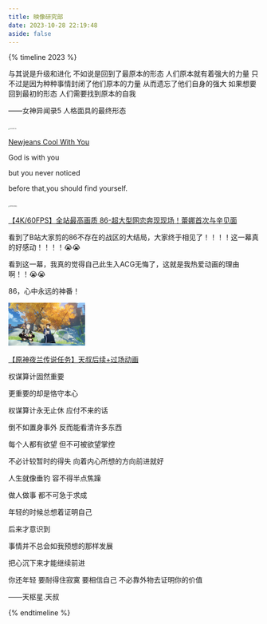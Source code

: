 ```yaml
---
title: 映像研究部
date: 2023-10-28 22:19:48
aside: false
---
```


{% timeline 2023 %}

<!-- timeline 08-07 -->

与其说是升级和进化
不如说是回到了最原本的形态
人们原本就有着强大的力量
只不过是因为种种事情封闭了他们原本的力量
从而遗忘了他们自身的强大
如果想要回到最初的形态
人们需要找到原本的自我

——女神异闻录5  人格面具的最终形态

<!-- endtimeline -->

<!-- timeline 07-20 -->

<img src="../异世相遇/私语札记/Cool With You.png" alt="Cool With You" style="zoom: 15%;"/>

[Newjeans  Cool With You](https://www.bilibili.com/video/BV1xj411R7Mi?p=1&vd_source=683accdf4a366c372d15625bf59c99d7)

God is with you 

but you never noticed 

before that,you should find yourself.

<!-- endtimeline -->

<!-- timeline 03-29 -->

<img src="../异世相遇/私语札记/86.png" alt="86不存在的战区" style="zoom: 15%;"/>

[【4K/60FPS】全站最高画质 86-超大型网恋奔现现场！蕾娜首次与辛见面](https://www.bilibili.com/video/BV1Y3411s784/?spm_id_from=333.337.search-card.all.click&vd_source=683accdf4a366c372d15625bf59c99d7)

看到了B站大家剪的86不存在的战区的大结局，大家终于相见了！！！！这一幕真的好感动！！！！😭😭

看到这一幕，我真的觉得自己此生入ACG无悔了，这就是我热爱动画的理由啊！！😭😭

86，心中永远的神番！

<!-- endtimeline -->

<!-- timeline 01-20 -->

<img src="../异世相遇/私语札记/天叔的教诲.jpg" alt="天叔的教诲" style="zoom: 15%;"/>

[【原神夜兰传说任务】天叔后续+过场动画](https://www.bilibili.com/video/BV1rW4y1C7NX/?spm_id_from=333.337.search-card.all.click&vd_source=683accdf4a366c372d15625bf59c99d7)

权谋算计固然重要

更重要的却是恪守本心

权谋算计永无止休 应付不来的话 

倒不如置身事外  反而能看清许多东西

每个人都有欲望  但不可被欲望掌控 

不必计较暂时的得失  向着内心所想的方向前进就好

人生就像垂钓  容不得半点焦躁

做人做事  都不可急于求成

年轻的时候总想着证明自己

后来才意识到

事情并不总会如我预想的那样发展

把心沉下来才能继续前进

你还年轻  要耐得住寂寞  要相信自己  不必靠外物去证明你的价值

——天枢星.天叔

<!-- endtimeline -->

{% endtimeline %}